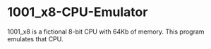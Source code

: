 # 1001_x8-CPU-Emulator
1001_x8 is a fictional 8-bit CPU with 64Kb of memory. This program emulates that CPU.
